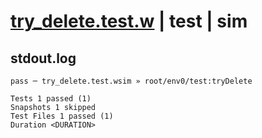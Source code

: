 # [try_delete.test.w](../../../../../../tests/sdk_tests/bucket/try_delete.test.w) | test | sim

## stdout.log
```log
pass ─ try_delete.test.wsim » root/env0/test:tryDelete

Tests 1 passed (1)
Snapshots 1 skipped
Test Files 1 passed (1)
Duration <DURATION>
```

